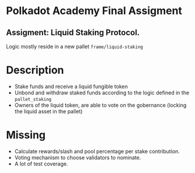 # Polkadot Academy Final Assigment 
## Assigment: Liquid Staking Protocol.

Logic mostly reside in a new pallet `frame/liquid-staking`

# Description

- Stake funds and receive a liquid fungible token
- Unbond and withdraw staked funds according to the logic defined in the `pallet_staking`
- Owners of the liquid token, are able to vote on the gobernance (locking the liquid asset in the pallet)


# Missing

- Calculate rewards/slash and pool percentage per stake contribution.
- Voting mechanism to choose validators to nominate.
- A lot of test coverage.
